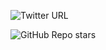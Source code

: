 ![Twitter URL](https://img.shields.io/twitter/url?style=social&url=https%3A%2F%2Ftwitter%2FSinchana_p_03)

![GitHub Repo stars](https://img.shields.io/github/stars/sinchana-P/My-portfolio?style=social)
